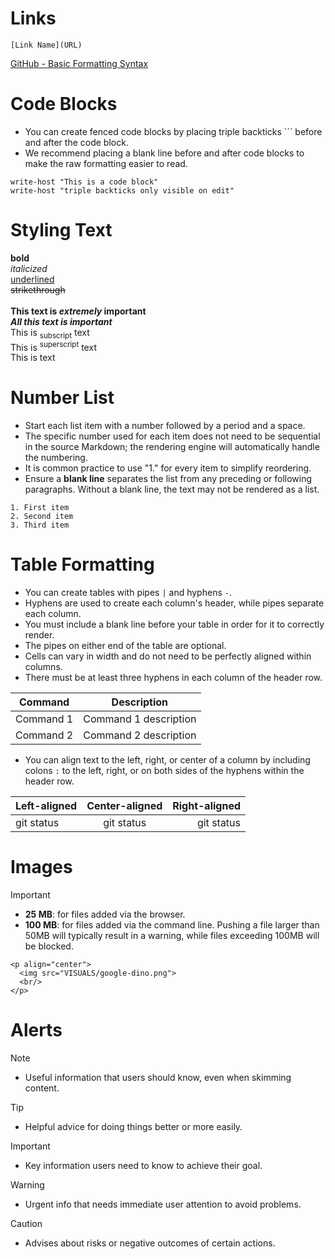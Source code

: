 
# Links
```
[Link Name](URL)
```
[GitHub - Basic Formatting Syntax](https://docs.github.com/en/get-started/writing-on-github/getting-started-with-writing-and-formatting-on-github/basic-writing-and-formatting-syntax)


# Code Blocks
- You can create fenced code blocks by placing triple backticks ``` before and after the code block.
- We recommend placing a blank line before and after code blocks to make the raw formatting easier to read.
  
```
write-host "This is a code block"
write-host "triple backticks only visible on edit"
```



# Styling Text<br>
**bold**<br>
_italicized_<br>
<ins>underlined</ins><br>
~~strikethrough~~<br>
<br>
**This text is _extremely_ important**<br>
***All this text is important***<br>
This is <sub>subscript</sub> text<br>
This is <sup>superscript</sup> text<br>
This is  text<br>



# Number List
- Start each list item with a number followed by a period and a space.
- The specific number used for each item does not need to be sequential in the source Markdown; the rendering engine will automatically handle the numbering.
- It is common practice to use "1." for every item to simplify reordering.
- Ensure a __blank line__ separates the list from any preceding or following paragraphs. Without a blank line, the text may not be rendered as a list.
```
1. First item
2. Second item
3. Third item
```

# Table Formatting
- You can create tables with pipes `|` and hyphens `-`.
- Hyphens are used to create each column's header, while pipes separate each column.
- You must include a blank line before your table in order for it to correctly render.
- The pipes on either end of the table are optional.
- Cells can vary in width and do not need to be perfectly aligned within columns.
- There must be at least three hyphens in each column of the header row.

| Command | Description |
| --- | --- |
| Command 1 | Command 1 description |
| Command 2 | Command 2 description |

- You can align text to the left, right, or center of a column by including colons `:` to the left, right, or on both sides of the hyphens within the header row.
  
| Left-aligned | Center-aligned | Right-aligned |
| :---         |     :---:      |          ---: |
| git status   | git status     | git status    |



# Images
> [!IMPORTANT]
> - **25 MB**: for files added via the browser.
> - **100 MB**: for files added via the command line. Pushing a file larger than 50MB will typically result in a warning, while files exceeding 100MB will be blocked.
```
<p align="center">
  <img src="VISUALS/google-dino.png">
  <br/>
</p>
```



# Alerts
> [!NOTE]
> - Useful information that users should know, even when skimming content.

> [!TIP]
> - Helpful advice for doing things better or more easily.

> [!IMPORTANT]
> - Key information users need to know to achieve their goal.

> [!WARNING]
> - Urgent info that needs immediate user attention to avoid problems.

> [!CAUTION]
> - Advises about risks or negative outcomes of certain actions.



